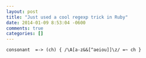 ```yaml
---
layout: post
title: "Just used a cool regexp trick in Ruby"
date: 2014-01-09 8:53:04 -0600
comments: true
categories: []
---
```




```
consonant  =-> (ch) { /\A[a-z&&[^aeiou]]\z/ =~ ch }
```



